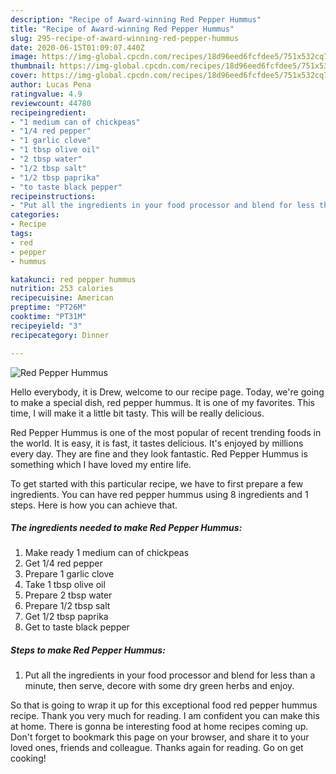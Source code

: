 ```yaml
---
description: "Recipe of Award-winning Red Pepper Hummus"
title: "Recipe of Award-winning Red Pepper Hummus"
slug: 295-recipe-of-award-winning-red-pepper-hummus
date: 2020-06-15T01:09:07.440Z
image: https://img-global.cpcdn.com/recipes/18d96eed6fcfdee5/751x532cq70/red-pepper-hummus-recipe-main-photo.jpg
thumbnail: https://img-global.cpcdn.com/recipes/18d96eed6fcfdee5/751x532cq70/red-pepper-hummus-recipe-main-photo.jpg
cover: https://img-global.cpcdn.com/recipes/18d96eed6fcfdee5/751x532cq70/red-pepper-hummus-recipe-main-photo.jpg
author: Lucas Pena
ratingvalue: 4.9
reviewcount: 44780
recipeingredient:
- "1 medium can of chickpeas"
- "1/4 red pepper"
- "1 garlic clove"
- "1 tbsp olive oil"
- "2 tbsp water"
- "1/2 tbsp salt"
- "1/2 tbsp paprika"
- "to taste black pepper"
recipeinstructions:
- "Put all the ingredients in your food processor and blend for less than a minute, then serve, decore with some dry green herbs and enjoy."
categories:
- Recipe
tags:
- red
- pepper
- hummus

katakunci: red pepper hummus 
nutrition: 253 calories
recipecuisine: American
preptime: "PT26M"
cooktime: "PT31M"
recipeyield: "3"
recipecategory: Dinner

---
```



![Red Pepper Hummus](https://img-global.cpcdn.com/recipes/18d96eed6fcfdee5/751x532cq70/red-pepper-hummus-recipe-main-photo.jpg)

Hello everybody, it is Drew, welcome to our recipe page. Today, we're going to make a special dish, red pepper hummus. It is one of my favorites. This time, I will make it a little bit tasty. This will be really delicious.



Red Pepper Hummus is one of the most popular of recent trending foods in the world. It is easy, it is fast, it tastes delicious. It's enjoyed by millions every day. They are fine and they look fantastic. Red Pepper Hummus is something which I have loved my entire life.


To get started with this particular recipe, we have to first prepare a few ingredients. You can have red pepper hummus using 8 ingredients and 1 steps. Here is how you can achieve that.

<!--inarticleads1-->

##### The ingredients needed to make Red Pepper Hummus:

1. Make ready 1 medium can of chickpeas
1. Get 1/4 red pepper
1. Prepare 1 garlic clove
1. Take 1 tbsp olive oil
1. Prepare 2 tbsp water
1. Prepare 1/2 tbsp salt
1. Get 1/2 tbsp paprika
1. Get to taste black pepper




<!--inarticleads2-->

##### Steps to make Red Pepper Hummus:

1. Put all the ingredients in your food processor and blend for less than a minute, then serve, decore with some dry green herbs and enjoy.




So that is going to wrap it up for this exceptional food red pepper hummus recipe. Thank you very much for reading. I am confident you can make this at home. There is gonna be interesting food at home recipes coming up. Don't forget to bookmark this page on your browser, and share it to your loved ones, friends and colleague. Thanks again for reading. Go on get cooking!

